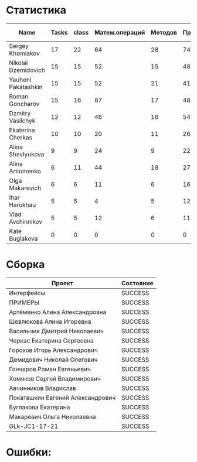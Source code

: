 # Статистика

| Name | Tasks | class | Матем.операций | Методов | Присваиваний | анон.класов | внутр.класов | констант | логирование | лямбды | переменных | перхватов исключений | приват. методов | приват. полей | сравнений | циклов |
| --- | --- | --- | --- | --- | --- | --- | --- | --- | --- | --- | --- | --- | --- | --- | --- | --- |
| Sergey Khomiakov | 17 | 22 | 64 | 28 | 74 | 0 | 0 | 0 | 0 | 0 | 58 | 4 | 4 | 0 | 32 | 5 |
| Nikolai Dzemidovich | 15 | 15 | 52 | 15 | 48 | 0 | 0 | 0 | 0 | 0 | 46 | 0 | 0 | 0 | 23 | 3 |
| Yauheni Pakatashkin | 15 | 15 | 52 | 21 | 41 | 0 | 0 | 0 | 0 | 0 | 37 | 0 | 3 | 0 | 15 | 9 |
| Roman Goncharov | 15 | 16 | 87 | 17 | 48 | 0 | 0 | 0 | 0 | 0 | 44 | 0 | 0 | 0 | 31 | 3 |
| Dzmitry Vasilchyk | 12 | 12 | 46 | 16 | 54 | 0 | 0 | 0 | 0 | 0 | 54 | 0 | 4 | 0 | 16 | 0 |
| Ekaterina Cherkas | 10 | 10 | 20 | 11 | 26 | 0 | 0 | 0 | 0 | 0 | 26 | 0 | 0 | 0 | 1 | 0 |
| Alina Shevlyukova | 9 | 9 | 24 | 9 | 22 | 0 | 0 | 0 | 0 | 0 | 22 | 0 | 0 | 0 | 2 | 0 |
| Alina Artiomenko | 6 | 11 | 44 | 18 | 27 | 0 | 0 | 0 | 0 | 0 | 27 | 0 | 7 | 1 | 7 | 5 |
| Olga Makarevich | 6 | 6 | 11 | 6 | 16 | 0 | 0 | 0 | 0 | 0 | 16 | 0 | 0 | 0 | 0 | 0 |
| Ihar Harokhau | 5 | 5 | 4 | 5 | 12 | 0 | 0 | 0 | 0 | 0 | 12 | 0 | 0 | 0 | 0 | 1 |
| Vlad Avchinnikov | 5 | 5 | 12 | 6 | 11 | 0 | 0 | 0 | 0 | 0 | 11 | 0 | 0 | 0 | 0 | 0 |
| Kate Buglakova | 0 | 0 | 0 | 0 | 0 | 0 | 0 | 0 | 0 | 0 | 0 | 0 | 0 | 0 | 0 | 0 |


# Сборка

| Проект | Состояние |
| --- | --- |
| Интерфейсы  | SUCCESS |
| ПРИМЕРЫ  | SUCCESS |
| Артёменко Алина Александровна  | SUCCESS |
| Шевлюкова Алина Игоревна  | SUCCESS |
| Васильчик Дмитрий Николаевич  | SUCCESS |
| Черкас Екатерина Сергеевна  | SUCCESS |
| Горохов Игорь Александрович  | SUCCESS |
| Демидович Николай Олегович  | SUCCESS |
| Гончаров Роман Евгеньевич  | SUCCESS |
| Хомяков Сергей Владимирович  | SUCCESS |
| Авчинников Владислав  | SUCCESS |
| Покаташкин Евгений Александрович  | SUCCESS |
| Буглакова Екатерина  | SUCCESS |
| Макаревич Ольга Николаевна  | SUCCESS |
| GLk-JC1-17-21  | SUCCESS |


# Ошибки:

